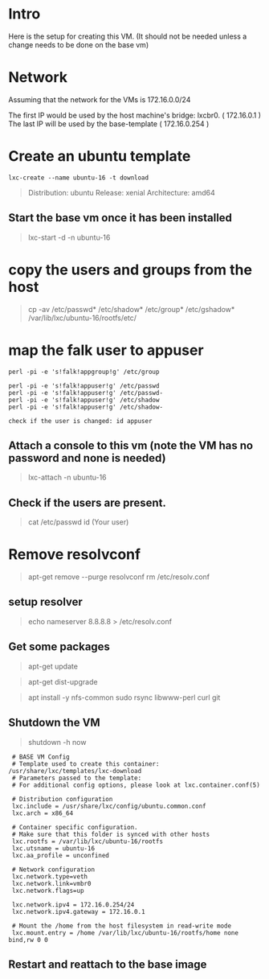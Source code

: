 # Intro
Here is the setup for creating this VM. (It should not be needed unless a change needs to be done on the base vm)

# Network
Assuming that the network for the VMs is 172.16.0.0/24

The first IP would be used by the host machine's bridge: lxcbr0. ( 172.16.0.1 )
The last IP will be used by the base-template ( 172.16.0.254 )



# Create an ubuntu template
    lxc-create --name ubuntu-16 -t download

> Distribution: ubuntu
> Release: xenial
> Architecture: amd64

## Start the base vm once it has been installed
> lxc-start -d -n ubuntu-16


# copy the users and groups from the host
> cp -av /etc/passwd* /etc/shadow* /etc/group* /etc/gshadow* /var/lib/lxc/ubuntu-16/rootfs/etc/

# map the falk user to appuser
```
perl -pi -e 's!falk!appgroup!g' /etc/group

perl -pi -e 's!falk!appuser!g' /etc/passwd
perl -pi -e 's!falk!appuser!g' /etc/passwd-
perl -pi -e 's!falk!appuser!g' /etc/shadow
perl -pi -e 's!falk!appuser!g' /etc/shadow-

check if the user is changed: id appuser
```

## Attach a console to this vm (note the VM has no password and none is needed)
> lxc-attach -n ubuntu-16

## Check if the users are present. 
> cat /etc/passwd
> id (Your user) 


# Remove resolvconf
> apt-get remove --purge resolvconf
> rm /etc/resolv.conf

## setup resolver
> echo nameserver 8.8.8.8 > /etc/resolv.conf

## Get some packages
> apt-get update

> apt-get dist-upgrade

> apt install -y nfs-common sudo rsync libwww-perl curl git



## Shutdown the VM
> shutdown -h now

     # BASE VM Config
     # Template used to create this container: /usr/share/lxc/templates/lxc-download
     # Parameters passed to the template:
     # For additional config options, please look at lxc.container.conf(5)

     # Distribution configuration
     lxc.include = /usr/share/lxc/config/ubuntu.common.conf
     lxc.arch = x86_64

     # Container specific configuration. 
     # Make sure that this folder is synced with other hosts
     lxc.rootfs = /var/lib/lxc/ubuntu-16/rootfs
     lxc.utsname = ubuntu-16
     lxc.aa_profile = unconfined

     # Network configuration
     lxc.network.type=veth
     lxc.network.link=vmbr0
     lxc.network.flags=up

     lxc.network.ipv4 = 172.16.0.254/24
     lxc.network.ipv4.gateway = 172.16.0.1

     # Mount the /home from the host filesystem in read-write mode
     lxc.mount.entry = /home /var/lib/lxc/ubuntu-16/rootfs/home none bind,rw 0 0

## Restart and reattach to the base image

